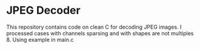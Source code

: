 # JPEG Decoder
This repository contains code on clean C for decoding JPEG images.
I processed cases with channels sparsing and with shapes are not multiples 8.
Using example in main.c
